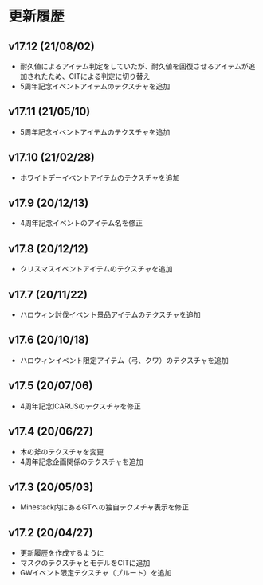 # 更新履歴

## v17.12 (21/08/02)

* 耐久値によるアイテム判定をしていたが、耐久値を回復させるアイテムが追加されたため、CITによる判定に切り替え
* 5周年記念イベントアイテムのテクスチャを追加

## v17.11 (21/05/10)

* 5周年記念イベントアイテムのテクスチャを追加

## v17.10 (21/02/28)

* ホワイトデーイベントアイテムのテクスチャを追加

## v17.9 (20/12/13)

* 4周年記念イベントのアイテム名を修正

## v17.8 (20/12/12)

* クリスマスイベントアイテムのテクスチャを追加

## v17.7 (20/11/22)

* ハロウィン討伐イベント景品アイテムのテクスチャを追加

## v17.6 (20/10/18)

* ハロウィンイベント限定アイテム（弓、クワ）のテクスチャを追加

## v17.5 (20/07/06)

* 4周年記念ICARUSのテクスチャを修正

## v17.4 (20/06/27)

* 木の斧のテクスチャを変更
* 4周年記念企画関係のテクスチャを追加

## v17.3 (20/05/03)

* Minestack内にあるGTへの独自テクスチャ表示を修正

## v17.2 (20/04/27)

* 更新履歴を作成するように
* マスクのテクスチャとモデルをCITに追加
* GWイベント限定テクスチャ（プルート）を追加
